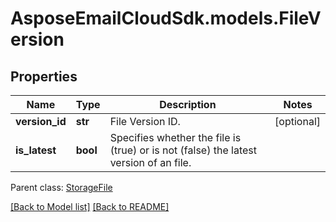 # AsposeEmailCloudSdk.models.FileVersion
## Properties
Name | Type | Description | Notes
------------ | ------------- | ------------- | -------------
**version_id** | **str** | File Version ID. | [optional] 
**is_latest** | **bool** | Specifies whether the file is (true) or is not (false) the latest version of an file. | 

 Parent class: [StorageFile](StorageFile.md)

[[Back to Model list]](Models.md) [[Back to README]](README.md)


